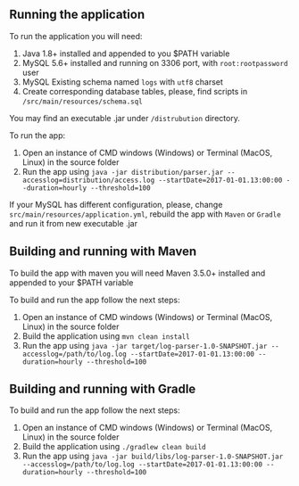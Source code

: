 ## Running the application

To run the application you will need: 

1. Java 1.8+ installed and appended to you $PATH variable
2. MySQL 5.6+ installed and running on 3306 port, with `root:rootpassword` user
3. MySQL Existing schema named `logs` with `utf8` charset
4. Create corresponding database tables, please, find scripts in `/src/main/resources/schema.sql`

You may find an executable .jar under `/distrubution` directory.

To run the app:

  1. Open an instance of CMD windows (Windows) or Terminal (MacOS, Linux) in the source folder
  2. Run the app using `java -jar distribution/parser.jar --accesslog=distribution/access.log --startDate=2017-01-01.13:00:00 --duration=hourly --threshold=100` 


If your MySQL has different configuration, please, change `src/main/resources/application.yml`, 
rebuild the app with `Maven` or `Gradle` and run it from new executable .jar

## Building and running with Maven 

To build the app with maven you will need Maven 3.5.0+ installed and appended to your $PATH variable

To build and run the app follow the next steps:

 1. Open an instance of CMD windows (Windows) or Terminal (MacOS, Linux) in the source folder
 2. Build the application using `mvn clean install`
 3. Run the app using `java -jar target/log-parser-1.0-SNAPSHOT.jar --accesslog=/path/to/log.log --startDate=2017-01-01.13:00:00 --duration=hourly --threshold=100` 
 
## Building and running with Gradle 

To build and run the app follow the next steps:

 1. Open an instance of CMD windows (Windows) or Terminal (MacOS, Linux) in the source folder
 2. Build the application using `./gradlew clean build`
 3. Run the app using `java -jar build/libs/log-parser-1.0-SNAPSHOT.jar --accesslog=/path/to/log.log --startDate=2017-01-01.13:00:00 --duration=hourly --threshold=100` 

 
 
